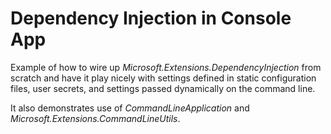 ﻿# Dependency Injection in Console App

Example of how to wire up *Microsoft.Extensions.DependencyInjection* from scratch and have it play nicely with settings
defined in static configuration files, user secrets, and settings passed dynamically on the command line.

It also demonstrates use of *CommandLineApplication* and *Microsoft.Extensions.CommandLineUtils*.
